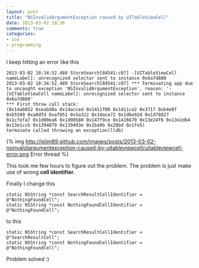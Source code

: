 ```yaml
---
layout: post
title: "NSInvalidArgumentException caused by UITableViewCell"
date: 2013-03-02 18:36
comments: true
categories: 
- ios
- programming
---
```


I keep hitting an error like this
```
2013-03-02 18:34:52.488 StoreSearch[84541:c07] -[UITableViewCell nameLabel]: unrecognized selector sent to instance 0x6a7d880
2013-03-02 18:34:52.489 StoreSearch[84541:c07] *** Terminating app due to uncaught exception 'NSInvalidArgumentException', reason: '-[UITableViewCell nameLabel]: unrecognized selector sent to instance 0x6a7d880'
*** First throw call stack:
(0x14ab052 0xeabd0a 0x14acced 0x1411f00 0x1411ce2 0x3717 0xb4e0f 0xb5589 0xa0dfd 0xaf851 0x5a322 0x14ace72 0x1d6e92d 0x1d78827 0x1cfefa7 0x1d00ea6 0x1d00580 0x147f9ce 0x1416670 0x13e24f6 0x13e1db4 0x13e1ccb 0x1394879 0x139493e 0x1ba9b 0x20bd 0x1fe5)
terminate called throwing an exception(lldb)
```

{% img http://jslim89.github.com/images/posts/2013-03-02-nsinvalidargumentexception-caused-by-uitableviewcell/uitableviewcell-error.png Error thread %}

This took me few hours to figure out the problem. The problem is just make use of wrong **cell identifier**.

Finally I change this
```obj-c
static NSString *const SearchResultCellIdentifier = @"NothingFoundCell";
static NSString *const NothingFoundCellIdentifier = @"NothingFoundCell";
```
to this
```obj-c
static NSString *const SearchResultCellIdentifier = @"SearchResultCell";
static NSString *const NothingFoundCellIdentifier = @"NothingFoundCell";
```

Problem solved :)
